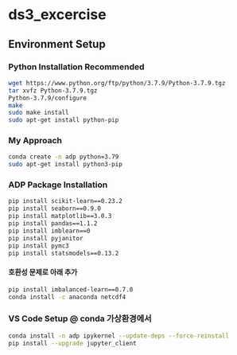 # ds3_excercise


## Environment Setup


### Python Installation Recommended
```bash
wget https://www.python.org/ftp/python/3.7.9/Python-3.7.9.tgz
tar xvfz Python-3.7.9.tgz
Python-3.7.9/configure
make
sudo make install
sudo apt-get install python-pip
```

### My Approach

```bash
conda create -n adp python=3.79
sudo apt-get install python3-pip
```

### ADP Package Installation
```bash
pip install scikit-learn==0.23.2
pip install seaborn==0.9.0
pip install matplotlib==3.0.3
pip install pandas==1.1.2
pip install imblearn==0
pip install pyjanitor
pip install pymc3
pip install statsmodels==0.13.2
```

#### 호환성 문제로 아래 추가
```bash
pip install imbalanced-learn==0.7.0
conda install -c anaconda netcdf4
```

### VS Code Setup @ conda 가상환경에서

```bash
conda install -n adp ipykernel --update-deps --force-reinstall
pip install --upgrade jupyter_client
```